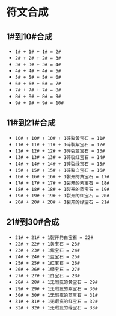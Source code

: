 # 符文合成

## 1#到10#合成
 - `1# + 1# + 1# = 2#`
 - `2# + 2# + 2# = 3#`
 - `3# + 3# + 3# = 4#`
 - `4# + 4# + 4# = 5#`
 - `5# + 5# + 5# = 6#`
 - `6# + 6# + 6# = 7#`
 - `7# + 7# + 7# = 8#`
 - `8# + 8# + 8# = 9#`
 - `9# + 9# + 9# = 10#`

## 11#到21#合成
 - `10# + 10# + 10# + 1碎裂黄宝石 = 11#`
 - `11# + 11# + 11# + 1碎裂紫宝石 = 12#`
 - `12# + 12# + 12# + 1碎裂蓝宝石 = 13#`
 - `13# + 13# + 13# + 1碎裂红宝石 = 14#`
 - `14# + 14# + 14# + 1碎裂绿宝石 = 15#`
 - `15# + 15# + 15# + 1碎裂白宝石 = 16#`
 - `16# + 16# + 16# + 1裂开的黄宝石 = 17#`
 - `17# + 17# + 17# + 1裂开的紫宝石 = 18#`
 - `18# + 18# + 18# + 1裂开的蓝宝石 = 19#`
 - `19# + 19# + 19# + 1裂开的红宝石 = 20#`
 - `20# + 20# + 20# + 1裂开的绿宝石 = 21#`

## 21#到30#合成
 - `21# + 21# + 1裂开的白宝石 = 22#`
 - `22# + 22# + 1黄宝石 = 23#`
 - `23# + 23# + 1紫宝石 = 24#`
 - `24# + 24# + 1蓝宝石 = 25#`
 - `25# + 25# + 1红宝石 = 26#`
 - `26# + 26# + 1绿宝石 = 27#`
 - `27# + 27# + 1白宝石 = 28#`
 - `28# + 28# + 1无瑕疵的黄宝石 = 29#`
 - `29# + 29# + 1无瑕疵的紫宝石 = 30#`
 - `30# + 30# + 1无瑕疵的蓝宝石 = 31#`
 - `31# + 31# + 1无瑕疵的红宝石 = 32#`
 - `32# + 32# + 1无瑕疵的绿宝石 = 33#`